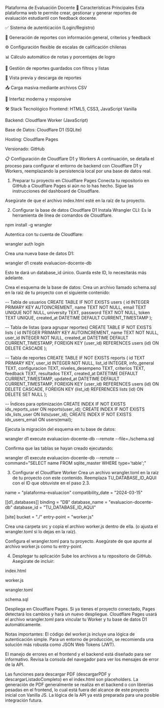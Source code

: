 Plataforma de Evaluación Docente
🚀 Características Principales
Esta plataforma web te permite crear, gestionar y generar reportes de evaluación estudiantil con feedback docente.

✅ Sistema de autenticación (Login/Registro)

📝 Generación de reportes con información general, criterios y feedback

⚙️ Configuración flexible de escalas de calificación chilenas

📊 Cálculo automático de notas y porcentajes de logro

💾 Gestión de reportes guardados con filtros y listas

📄 Vista previa y descarga de reportes

📤 Carga masiva mediante archivos CSV

🎨 Interfaz moderna y responsive

🛠️ Stack Tecnológico
Frontend: HTML5, CSS3, JavaScript Vanilla

Backend: Cloudflare Worker (JavaScript)

Base de Datos: Cloudflare D1 (SQLite)

Hosting: Cloudflare Pages

Versionado: GitHub

📋 Configuración de Cloudflare D1 y Workers
A continuación, se detalla el proceso para configurar el entorno de backend con Cloudflare D1 y Workers, reemplazando la persistencia local por una base de datos real.

1. Preparar tu proyecto en Cloudflare Pages
Conecta tu repositorio en GitHub a Cloudflare Pages si aún no lo has hecho. Sigue las instrucciones del dashboard de Cloudflare.

Asegúrate de que el archivo index.html esté en la raíz de tu proyecto.

2. Configurar la base de datos Cloudflare D1
Instala Wrangler CLI: Es la herramienta de línea de comandos de Cloudflare.

npm install -g wrangler

Autentica con tu cuenta de Cloudflare:

wrangler auth login

Crea una nueva base de datos D1:

wrangler d1 create evaluacion-docente-db

Esto te dará un database_id único. Guarda este ID, lo necesitarás más adelante.

Crea el esquema de la base de datos: Crea un archivo llamado schema.sql en la raíz de tu proyecto con el siguiente contenido:

-- Tabla de usuarios
CREATE TABLE IF NOT EXISTS users (
    id INTEGER PRIMARY KEY AUTOINCREMENT,
    name TEXT NOT NULL,
    email TEXT UNIQUE NOT NULL,
    university TEXT,
    password TEXT NOT NULL,
    token TEXT UNIQUE,
    created_at DATETIME DEFAULT CURRENT_TIMESTAMP
);

-- Tabla de listas (para agrupar reportes)
CREATE TABLE IF NOT EXISTS lists (
    id INTEGER PRIMARY KEY AUTOINCREMENT,
    name TEXT NOT NULL,
    user_id INTEGER NOT NULL,
    created_at DATETIME DEFAULT CURRENT_TIMESTAMP,
    FOREIGN KEY (user_id) REFERENCES users (id) ON DELETE CASCADE
);

-- Tabla de reportes
CREATE TABLE IF NOT EXISTS reports (
    id TEXT PRIMARY KEY,
    user_id INTEGER NOT NULL,
    list_id INTEGER,
    info_general TEXT,
    configuracion TEXT,
    niveles_desempeno TEXT,
    criterios TEXT,
    feedback TEXT,
    resultados TEXT,
    created_at DATETIME DEFAULT CURRENT_TIMESTAMP,
    updated_at DATETIME DEFAULT CURRENT_TIMESTAMP,
    FOREIGN KEY (user_id) REFERENCES users (id) ON DELETE CASCADE,
    FOREIGN KEY (list_id) REFERENCES lists (id) ON DELETE SET NULL
);

-- Índices para optimización
CREATE INDEX IF NOT EXISTS idx_reports_user ON reports(user_id);
CREATE INDEX IF NOT EXISTS idx_lists_user ON lists(user_id);
CREATE INDEX IF NOT EXISTS idx_users_email ON users(email);

Ejecuta la migración del esquema en tu base de datos:

wrangler d1 execute evaluacion-docente-db --remote --file=./schema.sql

Confirma que las tablas se hayan creado ejecutando:

wrangler d1 execute evaluacion-docente-db --remote --command="SELECT name FROM sqlite_master WHERE type='table';"

3. Configurar el Cloudflare Worker
Crea un archivo wrangler.toml en la raíz de tu proyecto con este contenido. Reemplaza TU_DATABASE_ID_AQUI con el ID que obtuviste en el paso 2.3.

name = "plataforma-evaluacion"
compatibility_date = "2024-03-15"

[[d1_databases]]
binding = "DB"
database_name = "evaluacion-docente-db"
database_id = "TU_DATABASE_ID_AQUI"

[site]
bucket = "./"
entry-point = "worker.js"

Crea una carpeta src y copia el archivo worker.js dentro de ella. (o ajusta el wrangler.toml si lo dejas en la raíz).

Configura el wrangler.toml para tu proyecto. Asegúrate de que apunte al archivo worker.js como tu entry-point.

4. Desplegar tu aplicación
Sube los archivos a tu repositorio de GitHub. Asegúrate de incluir:

index.html

worker.js

wrangler.toml

schema.sql

Despliega en Cloudflare Pages. Si ya tienes el proyecto conectado, Pages detectará los cambios y hará un nuevo despliegue. Cloudflare Pages usará el archivo wrangler.toml para vincular tu Worker y tu base de datos D1 automáticamente.

Notas importantes:
El código del worker.js incluye una lógica de autenticación simple. Para un entorno de producción, se recomienda una solución más robusta como JSON Web Tokens (JWT).

El manejo de errores en el frontend y el backend está diseñado para ser informativo. Revisa la consola del navegador para ver los mensajes de error de la API.

Las funciones para descargar PDF (descargarPDF y descargarListadoCompleto) en el index.html son placeholders. La generación de PDF generalmente se realiza en el backend o con librerías pesadas en el frontend, lo cual está fuera del alcance de este proyecto inicial con Vanilla JS. La lógica de la API ya está preparada para una posible integración futura.